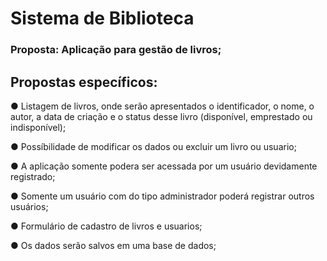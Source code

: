 # Sistema de Biblioteca

### Proposta: Aplicação para gestão de livros;

## Propostas específicos:

● Listagem de livros, onde serão apresentados o identificador, o nome, o autor, a data de criação e o status desse livro (disponível, emprestado ou indisponível);

● Possíbilidade de modificar os dados ou excluir um livro ou usuario;

● A aplicação somente podera ser acessada por um usuário devidamente registrado;

● Somente um usuário com do tipo administrador poderá registrar outros usuários;

● Formulário de cadastro de livros e usuarios;

● Os dados serão salvos em uma base de dados;
